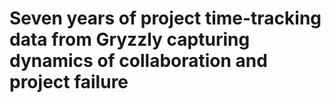 # Seven years of project time-tracking data from Gryzzly capturing dynamics of collaboration and project failure
